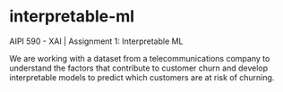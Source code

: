 # interpretable-ml
AIPI 590 - XAI | Assignment 1: Interpretable ML

We are working with a dataset from a telecommunications company to understand the factors that contribute to customer churn and develop interpretable models to predict which customers are at risk of churning.
